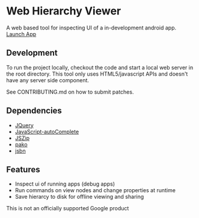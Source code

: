 # Web Hierarchy Viewer

A web based tool for inspecting UI of a in-development android app. [Launch App](https://google.github.io/web-hv/index.html)

## Development
To run the project locally, checkout the code and start a local web server in the root directory. This tool only uses HTML5/javascript APIs and doesn't have any server side component.

See CONTRIBUTING.md on how to submit patches.

## Dependencies
 - [JQuery](https://github.com/jquery/jquery)
 - [JavaScript-autoComplete](https://github.com/Pixabay/JavaScript-autoComplete)
 - [JSZip](http://stuartk.com/jszip)
 - [pako](https://github.com/nodeca/pako)
 - [jsbn](http://www-cs-students.stanford.edu/~tjw/jsbn/)

## Features
- Inspect ui of running apps (debug apps)
- Run commands on view nodes and change properties at runtime
- Save hierarcy to disk for offline viewing and sharing


This is not an officially supported Google product
